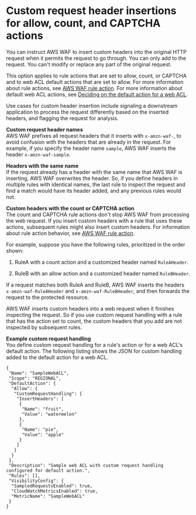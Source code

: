 # Custom request header insertions for allow, count, and CAPTCHA actions<a name="customizing-the-incoming-request"></a>

You can instruct AWS WAF to insert custom headers into the original HTTP request when it permits the request to go through\. You can only add to the request\. You can't modify or replace any part of the original request\. 

This option applies to rule actions that are set to allow, count, or CAPTCHA and to web ACL default actions that are set to allow\. For more information about rule actions, see [AWS WAF rule action](waf-rule-action.md)\. For more information about default web ACL actions, see [Deciding on the default action for a web ACL](web-acl-default-action.md)\.

Use cases for custom header insertion include signaling a downstream application to process the request differently based on the inserted headers, and flagging the request for analysis\.

**Custom request header names**  
AWS WAF prefixes all request headers that it inserts with `x-amzn-waf-`, to avoid confusion with the headers that are already in the request\. For example, if you specify the header name `sample`, AWS WAF inserts the header `x-amzn-waf-sample`\. 

**Headers with the same name**  
If the request already has a header with the same name that AWS WAF is inserting, AWS WAF overwrites the header\. So, if you define headers in multiple rules with identical names, the last rule to inspect the request and find a match would have its header added, and any previous rules would not\. 

**Custom headers with the count or CAPTCHA action**  
The count and CAPTCHA rule actions don't stop AWS WAF from processing the web request\. If you insert custom headers with a rule that uses these actions, subsequent rules might also insert custom headers\. For information about rule action behavior, see [AWS WAF rule action](waf-rule-action.md)\.

For example, suppose you have the following rules, prioritized in the order shown: 

1. RuleA with a count action and a customized header named `RuleAHeader`\.

1. RuleB with an allow action and a customized header named `RuleBHeader`\.

If a request matches both RuleA and RuleB, AWS WAF inserts the headers `x-amzn-waf-RuleAHeader` and `x-amzn-waf-RuleBHeader`, and then forwards the request to the protected resource\. 

AWS WAF inserts custom headers into a web request when it finishes inspecting the request\. So if you use custom request handling with a rule that has the action set to count, the custom headers that you add are not inspected by subsequent rules\. 

**Example custom request handling**  
You define custom request handling for a rule's action or for a web ACL's default action\. The following listing shows the JSON for custom handling added to the default action for a web ACL\. 

```
{
 "Name": "SampleWebACL",
 "Scope": "REGIONAL",
 "DefaultAction": {
  "Allow": {
   "CustomRequestHandling": {
    "InsertHeaders": [
     {
      "Name": "fruit",
      "Value": "watermelon"
     },
     {
      "Name": "pie",
      "Value": "apple"
     }
    ]
   }
  }
 },
 "Description": "Sample web ACL with custom request handling configured for default action.",
 "Rules": [],
 "VisibilityConfig": {
  "SampledRequestsEnabled": true,
  "CloudWatchMetricsEnabled": true,
  "MetricName": "SampleWebACL"
 }
}
```